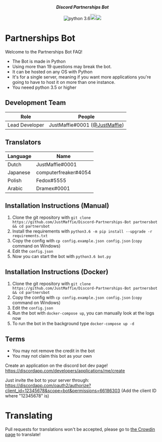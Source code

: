 <div align="center">
        <p><i><b>Discord Partnerships Bot</b></i></p>
	<p><a href="https://discord.gg/hYtBNYM" target="_blank"><img src="https://discordapp.com/api/guilds/371635725671596033/embed.png" alt="" /></a><img src="https://img.shields.io/badge/python-3.6-brightgreen.svg" alt="python 3.6" /><a href="https://www.patreon.com/partnerships" target="_blank"><img alt="become a patron" src="https://c5.patreon.com/external/logo/become_a_patron_button.png" height="20px"></a><a title="Crowdin" target="_blank" href="https://crowdin.com/project/discord-partnerships-bot"><img src="https://d322cqt584bo4o.cloudfront.net/discord-partnerships-bot/localized.svg"></a></p>
</div> 



# Partnerships Bot
Welcome to the Partnerships Bot FAQ!
 
* The Bot is made in Python
* Using more than 19 questions may break the bot.
* It can be hosted on any OS with Python
* It's for a single server, meaning if you want more applications you're going to have to host it on more than one instance.
* You neeed python 3.5 or higher
 
## Development Team
Role                | People
------------------- | --------------------------
Lead Developer      | JustMaffie#0001 ([@JustMaffie](https://github.com/JustMaffie))

## Translators
Language | Name
-------- | ----------------
Dutch    | JustMaffie#0001
Japanese | computerfreaker#4054
Polish   | Fedox#5555
Arabic   | Dramex#0001

## Installation Instructions (Manual)
1) Clone the git repository with `git clone https://github.com/JustMaffie/Discord-Partnerships-Bot partnersbot && cd partnersbot`
2) Install the requirements with `python3.6 -m pip install --upgrade -r requirements.txt`
3) Copy the config with `cp config.example.json config.json` (`copy` command on Windows)
4) Edit the `config.json`
5) Now you can start the bot with `python3.6 bot.py`

## Installation Instructions (Docker)
1) Clone the git repository with `git clone https://github.com/JustMaffie/Discord-Partnerships-Bot partnersbot && cd partnersbot`
2) Copy the config with `cp config.example.json config.json` (`copy` command on Windows)
3) Edit the `config.json`
4) Run the bot with `docker-compose up`, you can manually look at the logs now
5) To run the bot in the background type `docker-compose up -d`

## Terms
* You may not remove the credit in the bot
* You may not claim this bot as your own
 
Create an application on the discord bot dev page!
https://discordapp.com/developers/applications/me/create
 
Just invite the bot to your server through:
https://discordapp.com/oauth2/authorize?client_id=12345678&scope=bot&permissions=66186303
(Add the client ID where "12345678" is)


# Translating
Pull requests for translations won't be accepted, please go to [the Crowdin page](https://crowdin.com/project/discord-partnerships-bot) to translate!
